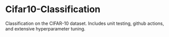 # Cifar10-Classification

Classification on the CIFAR-10 dataset. Includes unit testing, github actions, and extensive hyperparameter tuning.
